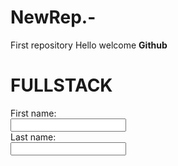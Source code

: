 # NewRep.-
First repository
Hello welcome
<b>Github</b>
<h1>FULLSTACK</h1>
<form border='1'>
  <label for="fname">First name:</label><br>
  <input type="text" id="fname" name="fname"><br>
  <label for="lname">Last name:</label><br>
  <input type="text" id="lname" name="lname">
</form>
